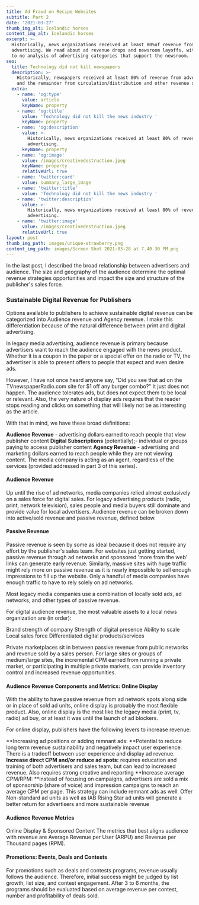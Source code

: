 ```yaml
---
title: Ad Fraud on Recipe Websites
subtitle: Part 2
date: '2021-03-27'
thumb_img_alt: Icelandic horses
content_img_alt: Icelandic horses
excerpt: >-
  Historically, news organizations received at least 80%of revenue from
  advertising. We read about ad revenue drops and newsroom layoffs, with little
  to no analysis of advertising categories that support the newsroom.
seo:
  title: Technology did not kill newspapers
  description: >-
    Historically, newspapers received at least 80% of revenue from advertising
    and the remainder from circulation/distribution and other revenue sources
  extra:
    - name: 'og:type'
      value: article
      keyName: property
    - name: 'og:title'
      value: 'Technology did not kill the news industry '
      keyName: property
    - name: 'og:description'
      value: >-
        Historically, news organizations received at least 80% of revenue from
        advertising. 
      keyName: property
    - name: 'og:image'
      value: /images/creativedestruction.jpeg
      keyName: property
      relativeUrl: true
    - name: 'twitter:card'
      value: summary_large_image
    - name: 'twitter:title'
      value: 'Technology did not kill the news industry '
    - name: 'twitter:description'
      value: >-
        Historically, news organizations received at least 80% of revenue from
        advertising. 
    - name: 'twitter:image'
      value: /images/creativedestruction.jpeg
      relativeUrl: true
layout: post
thumb_img_path: images/unique-strawberry.png
content_img_path: images/Screen Shot 2021-03-28 at 7.40.30 PM.png
---
```

In the last post, I described the broad relationship between advertisers and audience.  The size and geography of the audience determine the optimal revenue strategies opportunities and impact the size and structure of the publisher's sales force.

### Sustainable Digital Revenue for Publishers

Options available to publishers to achieve sustainable digital revenue can be categorized into Audience revenue and Agency revenue. I make this differentiation because of the natural difference between print and digital advertising.

In legacy media advertising, audience revenue is primary because advertisers want to reach the audience engaged with the news product. Whether it is a coupon in the paper or a special offer on the radio or TV, the advertiser is able to present offers to people that expect and even desire ads.

However, I have not once heard anyone say, "Did you see that ad on the TVnewspaperRadio.com site for $1 off any burger combo?"  It just does not happen.  The audience tolerates ads, but does not expect them to be local or relevant.  Also, the very nature of display ads requires that the reader stops reading and clicks on something that will likely not be as interesting as the article.

With that in mind, we have these broad definitions:

**Audience Revenue** - advertising dollars earned to reach people that view publisher content
**Digital Subscriptions** (potentially);- individual or groups paying to access publisher content
**Agency Revenue** - advertising and marketing dollars earned to reach people while they are not viewing content. The media company is acting as an agent, regardless of the services (provided addressed in part 3 of this series).

#### Audience Revenue

Up until the rise of ad networks, media companies relied almost exclusively on a sales force for digital sales. For legacy advertising products (radio, print, network television), sales people and media buyers still dominate and provide value for local advertisers.  Audience revenue can be broken down into active/sold revenue and passive revenue, defined below.

#### Passive Revenue

Passive revenue is seen by some as ideal because it does not require any effort by the publisher's sales team.  For websites just getting started, passive revenue through ad networks and sponsored 'more from the web' links can generate early revenue.  Similarly, massive sites with huge traffic might rely more on passive revenue as it is nearly impossible to sell enough impressions to fill up the website.  Only a handful of media companies have enough traffic to have to rely solely on ad networks.

Most legacy media companies use a combination of locally sold ads, ad networks, and other types of passive revenue.

For digital audience revenue, the most valuable assets to a local news organization are (in order):

Brand strength of company
Strength of digital presence
Ability to scale
Local sales force
Differentiated digital products/services

Private marketplaces sit in between passive revenue from public networks and revenue sold by a sales person.  For large sites or groups of medium/large sites, the incremental CPM earned from running a private market, or participating in multiple private markets, can provide inventory control and increased revenue opportunities.

#### Audience Revenue Components and Metrics: Online Display

With the ability to have passive revenue from ad network spots along side or in place of sold ad units, online display is probably the most flexible product. Also, online display is the most like the legacy media (print, tv, radio) ad buy, or at least it was until the launch of ad blockers.

For online display, publishers have the following levers to increase revenue:

\*\*Increasing ad positions or adding remnant ads: \*\*Potential to reduce long term revenue sustainability and negatively impact user experience.  There is a tradeoff between user experience and display ad revenue.
**Increase direct CPM and/or reduce ad spots:** requires education and training of both advertisers and sales team, but can lead to increased revenue.  Also requires strong creative and reporting
\*\*Increase average CPM/RPM: \*\*instead of focusing on campaigns, advertisers are sold a mix of sponsorship (share of voice) and impression campaigns to reach an average CPM per page.  This strategy can include remnant ads as well. Offer Non-standard ad units as well as IAB Rising Star ad units will generate a better return for advertisers and more sustainable revenue

#### Audience Revenue Metrics

Online Display & Sponsored Content
The metrics that best aligns audience with revenue are Average Revenue per User (ARPU) and Revenue per Thousand pages (RPM).

#### Promotions: Events, Deals and Contests

For promotions such as deals and contests programs, revenue usually follows the audience.  Therefore, initial success might be judged by list growth, list size, and contest engagement.  After 3 to 6 months, the programs should be evaluated based on average revenue per contest, number and profitability of deals sold.
